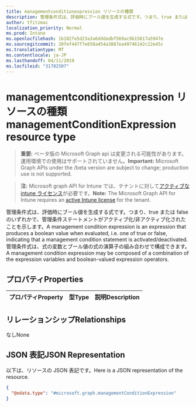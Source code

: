 ```yaml
---
title: managementconditionexpression リソースの種類
description: 管理条件式は、評価時にブール値を生成する式です。つまり、true または false のいずれかで、管理条件ステートメントがアクティブ化/非アクティブ化されたことを示します。 管理条件式は、式の変数とブール値の式の演算子の組み合わせで構成できます。
author: tfitzmac
localization_priority: Normal
ms.prod: Intune
ms.openlocfilehash: 1b102fe5d23a3a6dddadbf569ac9b15817a5947e
ms.sourcegitcommit: 20fef447f7e658a454a3887ea49746142c22e45c
ms.translationtype: MT
ms.contentlocale: ja-JP
ms.lasthandoff: 04/11/2019
ms.locfileid: "31782507"
---
```

# <a name="managementconditionexpression-resource-type"></a><span data-ttu-id="fd43d-104">managementconditionexpression リソースの種類</span><span class="sxs-lookup"><span data-stu-id="fd43d-104">managementConditionExpression resource type</span></span>

> <span data-ttu-id="fd43d-105">**重要:** ベータ版の Microsoft Graph api は変更される可能性があります。運用環境での使用はサポートされていません。</span><span class="sxs-lookup"><span data-stu-id="fd43d-105">**Important:** Microsoft Graph APIs under the /beta version are subject to change; production use is not supported.</span></span>

> <span data-ttu-id="fd43d-106">**注:** Microsoft graph API for Intune では、テナントに対して[アクティブな intune ライセンス](https://go.microsoft.com/fwlink/?linkid=839381)が必要です。</span><span class="sxs-lookup"><span data-stu-id="fd43d-106">**Note:** The Microsoft Graph API for Intune requires an [active Intune license](https://go.microsoft.com/fwlink/?linkid=839381) for the tenant.</span></span>

<span data-ttu-id="fd43d-107">管理条件式は、評価時にブール値を生成する式です。つまり、true または false のいずれかで、管理条件ステートメントがアクティブ化/非アクティブ化されたことを示します。</span><span class="sxs-lookup"><span data-stu-id="fd43d-107">A management condition expression is an expression that produces a boolean value when evaluated, i.e. one of true or false, indicating that a management condition statement is activated/deactivated.</span></span> <span data-ttu-id="fd43d-108">管理条件式は、式の変数とブール値の式の演算子の組み合わせで構成できます。</span><span class="sxs-lookup"><span data-stu-id="fd43d-108">A management condition expression may be composed of a combination of the expression variables and boolean-valued expression operators.</span></span>

## <a name="properties"></a><span data-ttu-id="fd43d-109">プロパティ</span><span class="sxs-lookup"><span data-stu-id="fd43d-109">Properties</span></span>
|<span data-ttu-id="fd43d-110">プロパティ</span><span class="sxs-lookup"><span data-stu-id="fd43d-110">Property</span></span>|<span data-ttu-id="fd43d-111">型</span><span class="sxs-lookup"><span data-stu-id="fd43d-111">Type</span></span>|<span data-ttu-id="fd43d-112">説明</span><span class="sxs-lookup"><span data-stu-id="fd43d-112">Description</span></span>|
|:---|:---|:---|

## <a name="relationships"></a><span data-ttu-id="fd43d-113">リレーションシップ</span><span class="sxs-lookup"><span data-stu-id="fd43d-113">Relationships</span></span>
<span data-ttu-id="fd43d-114">なし</span><span class="sxs-lookup"><span data-stu-id="fd43d-114">None</span></span>

## <a name="json-representation"></a><span data-ttu-id="fd43d-115">JSON 表記</span><span class="sxs-lookup"><span data-stu-id="fd43d-115">JSON Representation</span></span>
<span data-ttu-id="fd43d-116">以下は、リソースの JSON 表記です。</span><span class="sxs-lookup"><span data-stu-id="fd43d-116">Here is a JSON representation of the resource.</span></span>
<!-- {
  "blockType": "resource",
  "@odata.type": "microsoft.graph.managementConditionExpression"
}
-->
``` json
{
  "@odata.type": "#microsoft.graph.managementConditionExpression"
}
```





